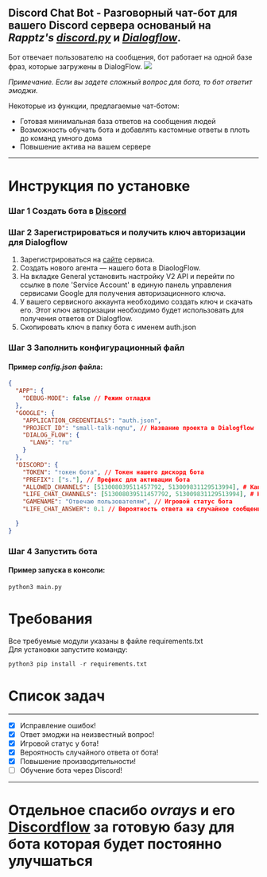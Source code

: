 __Discord Chat Bot - Разговорный чат-бот для вашего Discord сервера основаный на *Rapptz's [discord.py](https://github.com/Rapptz/discord.py)* и *[Dialogflow](https://dialogflow.com/)*.__ 
-------------
Бот отвечает пользователю на сообщения, бот работает на одной базе фраз, которые загружены в DialogFlow.
![](https://i.imgur.com/j8XtuOh.png)

*Примечание. Если вы задете сложный вопрос для бота, то бот ответит эмоджи.*

Некоторые из функции, предлагаемые чат-ботом:
* Готовая минимальная база ответов на сообщения людей
* Возможность обучать бота и добавлять кастомные ответы в плоть до команд умного дома
* Повышение актива на вашем сервере
----------
# Инструкция по установке
### Шаг 1 Создать бота в [Discord](https://discord.com/developers)
### Шаг 2 Зарегистрироваться и получить ключ авторизации для Dialogflow
1) Зарегистрироваться на [сайте](https://dialogflow.com/) сервиса.
2) Создать нового агента — нашего бота в DiaologFlow.
3) На вкладке General установить настройку V2 API и перейти по ссылке в поле 'Service Account' в единую панель управления сервисами Google для получения авторизационного ключа.
4) У вашего сервисного аккаунта необходимо создать ключ и скачать его. Этот ключ авторизации необходимо будет использовать для получения ответов от Dialogflow. 
5) Скопировать ключ в папку бота с именем auth.json
### Шаг 3 Заполнить конфигурационный файл
#### Пример *config.json* файла:
```json
{
  "APP": {
    "DEBUG-MODE": false // Режим отладки
  },
  "GOOGLE": {
    "APPLICATION_CREDENTIALS": "auth.json",
    "PROJECT_ID": "small-talk-nqnu", // Название проекта в Dialogflow
    "DIALOG_FLOW": {
      "LANG": "ru"
    }
  },
  "DISCORD": {
    "TOKEN": "токен бота", // Токен нашего дискорд бота
    "PREFIX": ["s."], // Префикс для активации бота
    "ALLOWED_CHANNELS": [513008039511457792, 513009831129513994], # Каналы в которых разрешено работать боту
    "LIFE_CHAT_CHANNELS": [513008039511457792, 513009831129513994], # Каналы которые бот мониторит
    "GAMENAME": "Отвечаю пользователям", // Игровой статус бота
    "LIFE_CHAT_ANSWER": 0.1 // Вероятность ответа на случайное сообщение в чате. 0.1 - 10%, 0.5 - 50% и т.д.

  }
}

```
### Шаг 4 Запустить бота
#### Пример запуска в консоли:
```python
python3 main.py
```
# Требования
Все требуемые модули указаны в файле requirements.txt  
Для установки запустите команду:
```python
python3 pip install -r requirements.txt
```
# Список задач
-------------

- [x] Исправление ошибок!
- [x] Ответ эмоджи на неизвестный вопрос!
- [x] Игровой статус у бота!
- [x] Вероятность случайного ответа от бота!
- [x] Повышение производительности!
- [ ] Обучение бота через Discord!
-------------
# Отдельное спасибо *ovrays* и его [Discordflow](https://github.com/ovrays/Discordflow) за готовую базу для бота которая будет постоянно улучшаться
